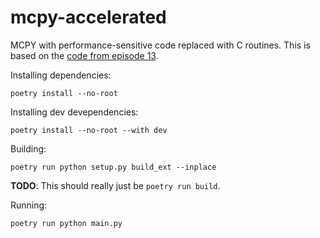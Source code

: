 # mcpy-accelerated

MCPY with performance-sensitive code replaced with C routines.
This is based on the [code from episode 13](https://github.com/obiwac/python-minecraft-clone/pull/57).

Installing dependencies:

```console
poetry install --no-root
```

Installing dev devependencies:

```console
poetry install --no-root --with dev
```

Building:

```console
poetry run python setup.py build_ext --inplace
```

**TODO**: This should really just be `poetry run build`.

Running:

```console
poetry run python main.py
```
